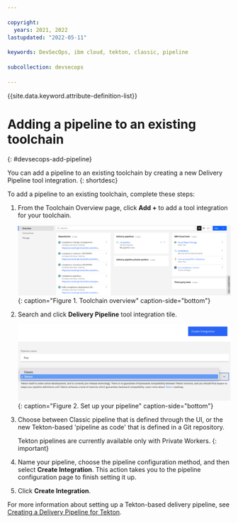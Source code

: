 ```yaml
---

copyright:
  years: 2021, 2022
lastupdated: "2022-05-11"

keywords: DevSecOps, ibm cloud, tekton, classic, pipeline

subcollection: devsecops

---
```


{{site.data.keyword.attribute-definition-list}}

# Adding a pipeline to an existing toolchain
{: #devsecops-add-pipeline}

You can add a pipeline to an existing toolchain by creating a new Delivery Pipeline tool integration.
{: shortdesc}

To add a pipeline to an existing toolchain, complete these steps:

1. From the Toolchain Overview page, click **Add +** to add a tool integration for your toolchain.

   ![Toolchain overview](images/toolchain-overview.png){: caption="Figure 1. Toolchain overview" caption-side="bottom"}

2. Search and click **Delivery Pipeline** tool integration tile.

   ![Set up your pipeline](images/setup-new-pipeline.png){: caption="Figure 2. Set up your pipeline" caption-side="bottom"}

3. Choose between Classic pipeline that is defined through the UI, or the new Tekton-based 'pipeline as code' that is defined in a Git repository. 

   Tekton pipelines are currently available only with Private Workers.
   {:  important}

4. Name your pipeline, choose the pipeline configuration method, and then select **Create Integration**. This action takes you to the pipeline configuration page to finish setting it up.

5. Click **Create Integration**.

For more information about setting up a Tekton-based delivery pipeline, see [Creating a Delivery Pipeline for Tekton](/docs/ContinuousDelivery?topic=ContinuousDelivery-tekton-pipelines&interface=ui#configure_tekton_pipeline).
